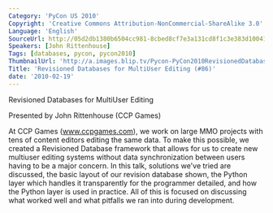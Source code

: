```yaml
---
Category: 'PyCon US 2010'
Copyright: 'Creative Commons Attribution-NonCommercial-ShareAlike 3.0'
Language: 'English'
SourceUrl: http://05d2db1380b6504cc981-8cbed8cf7e3a131cd8f1c3e383d10041.r93.cf2.rackcdn.com/pycon-us-2010/344_revisioned-databases-for-multiuser-editing-86.m4v
Speakers: [John Rittenhouse]
Tags: [databases, pycon, pycon2010]
ThumbnailUrl: 'http://a.images.blip.tv/Pycon-PyCon2010RevisionedDatabasesForMultiUserEditing86189.png'
Title: 'Revisioned Databases for MultiUser Editing (#86)'
date: '2010-02-19'
---
```

Revisioned Databases for MultiUser Editing

  
Presented by John Rittenhouse (CCP Games)

  
At CCP Games (www.ccpgames.com), we work on large MMO projects with tens of
content editors editing the same data. To make this possible, we created a
Revisioned Database framework that allows for us to create new multiuser
editing systems without data synchronization between users having to be a
major concern. In this talk, solutions we've tried are discussed, the basic
layout of our revision database shown, the Python layer which handles it
transparently for the programmer detailed, and how the Python layer is used in
practice. All of this is focused on discussing what worked well and what
pitfalls we ran into during development.

